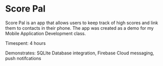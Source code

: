 # Score Pal

Score Pal is an app that allows users to keep track of high scores and link them to contacts in their phone. The app was created as a demo for my Mobile Application Development class. 

Timespent: 4 hours

Demonstrates: SQLIte Database integration, Firebase Cloud messaging, push notifcations
